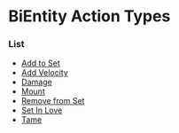 # BiEntity Action Types



### List
* [Add to Set](bientity_action_types/add_to_set.md)
* [Add Velocity](bientity_action_types/add_velocity.md)
* [Damage](bientity_action_types/damage.md)
* [Mount](bientity_action_types/mount.md)
* [Remove from Set](bientity_action_types/remove_from_set.md)
* [Set In Love](bientity_action_types/set_in_love.md)
* [Tame](bientity_action_types/tame.md)

<!---
### Meta
* [Actor Action](bientity_action_types/actor_action.md)
* [Invert](entity_action_types/invert.md)
* [Target Action](bientity_action_types/target_action.md)
-->
